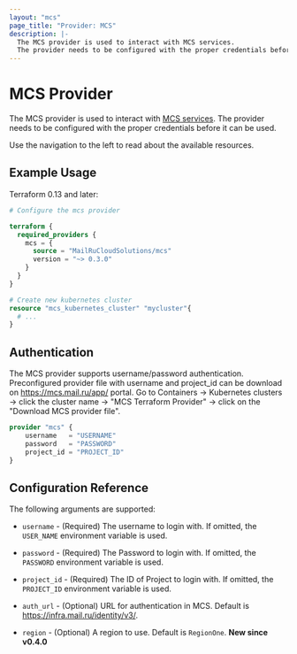 ```yaml
---
layout: "mcs"
page_title: "Provider: MCS"
description: |-
  The MCS provider is used to interact with MCS services.
  The provider needs to be configured with the proper credentials before it can be used.
---
```


# MCS Provider

The MCS provider is used to interact with
[MCS services](https://mcs.mail.ru/). The provider needs
to be configured with the proper credentials before it can be used.

Use the navigation to the left to read about the available resources.

## Example Usage

Terraform 0.13 and later:

```terraform
# Configure the mcs provider

terraform {
  required_providers {
    mcs = {
      source = "MailRuCloudSolutions/mcs"
      version = "~> 0.3.0"
    }
  }
}

# Create new kubernetes cluster
resource "mcs_kubernetes_cluster" "mycluster"{
  # ...
}
```

## Authentication

The MCS provider supports username/password authentication. Preconfigured provider file with username and project_id can be download on https://mcs.mail.ru/app/ portal. Go to Containers -> Kubernetes clusters -> click the cluster name -> "MCS Terraform Provider" -> click on the "Download MCS provider file".

```terraform
provider "mcs" {
    username   = "USERNAME"
    password   = "PASSWORD"
    project_id = "PROJECT_ID"
}
```

## Configuration Reference

The following arguments are supported:

* `username` - (Required) The username to login with.
  If omitted, the `USER_NAME` environment variable is used.

* `password` - (Required) The Password to login with. If omitted, the `PASSWORD` environment variable is used.

* `project_id` - (Required) The ID of Project to login with. 
  If omitted, the `PROJECT_ID` environment variable is used.

* `auth_url` - (Optional) URL for authentication in MCS. Default is https://infra.mail.ru/identity/v3/.

* `region` - (Optional) A region to use. Default is `RegionOne`. **New since v0.4.0**

